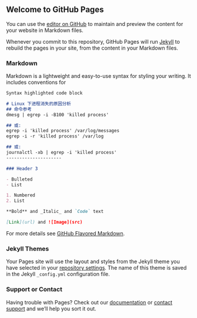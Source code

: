 ## Welcome to GitHub Pages

You can use the [editor on GitHub](https://github.com/dcbenwu/doc/edit/master/index.md) to maintain and preview the content for your website in Markdown files.

Whenever you commit to this repository, GitHub Pages will run [Jekyll](https://jekyllrb.com/) to rebuild the pages in your site, from the content in your Markdown files.

### Markdown

Markdown is a lightweight and easy-to-use syntax for styling your writing. It includes conventions for

```markdown
Syntax highlighted code block

# Linux 下进程消失的原因分析
## 命令参考
dmesg | egrep -i -B100 'killed process'

## 或:
egrep -i 'killed process' /var/log/messages
egrep -i -r 'killed process' /var/log

## 或:
journalctl -xb | egrep -i 'killed process'
--------------------- 

### Header 3

- Bulleted
- List

1. Numbered
2. List

**Bold** and _Italic_ and `Code` text

[Link](url) and ![Image](src)
```

For more details see [GitHub Flavored Markdown](https://guides.github.com/features/mastering-markdown/).

### Jekyll Themes

Your Pages site will use the layout and styles from the Jekyll theme you have selected in your [repository settings](https://github.com/dcbenwu/doc/settings). The name of this theme is saved in the Jekyll `_config.yml` configuration file.

### Support or Contact

Having trouble with Pages? Check out our [documentation](https://help.github.com/categories/github-pages-basics/) or [contact support](https://github.com/contact) and we’ll help you sort it out.
